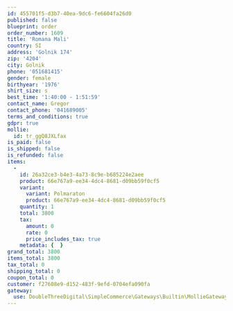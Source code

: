 ```yaml
---
id: 455701f5-d3b7-40ea-9dc6-fe6604fa26d0
published: false
blueprint: order
order_number: 1609
title: 'Romana Mali'
country: SI
address: 'Golnik 174'
zip: '4204'
city: Golnik
phone: '051681415'
gender: female
birthyear: '1976'
shirt_size: s
best_time: '1:40:00 - 1:51:59'
contact_name: Gregor
contact_phone: '041689005'
terms_and_conditions: true
gdpr: true
mollie:
  id: tr_ggQ8JXLfax
is_paid: false
is_shipped: false
is_refunded: false
items:
  -
    id: 26a32ce3-b4e3-4a73-8c9e-b685224e2aee
    product: 66e767a9-ee34-4dc4-8681-d09bb59f0cf5
    variant:
      variant: Polmaraton
      product: 66e767a9-ee34-4dc4-8681-d09bb59f0cf5
    quantity: 1
    total: 3800
    tax:
      amount: 0
      rate: 0
      price_includes_tax: true
    metadata: {  }
grand_total: 3800
items_total: 3800
tax_total: 0
shipping_total: 0
coupon_total: 0
customer: f27608e9-d152-483f-9efd-0704efa090fa
gateway:
  use: DoubleThreeDigital\SimpleCommerce\Gateways\Builtin\MollieGateway
---
```

